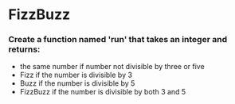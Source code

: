 # FizzBuzz

### Create a function named 'run' that takes an integer and returns:

* the same number if number not divisible by three or five
* Fizz if the number is divisible by 3
* Buzz if the number is divisible by 5
* FizzBuzz if the number is divisible by both 3 and 5

